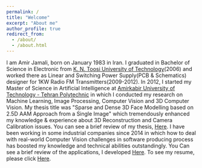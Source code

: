 ```yaml
---
permalink: /
title: "Welcome"
excerpt: "About me"
author_profile: true
redirect_from: 
  - /about/
  - /about.html
---
```


I am Amir Jamali, born on January 1983 in Iran. I graduated in Bachelor of Science in Electronic from [K. N. Toosi University of Technology](http://en.kntu.ac.ir/)(2006) and worked there as Linear and Switching Power Supply(PCB & Schematics) designer for 1KW Radio FM Transmitters(2009-2012).
In 2012, I started my Master of Science in Artificial Intelligence at [Amirkabir University of Technology - Tehran Polytechnic](http://aut.ac.ir/aut/) in which I conducted my research on Machine Learning, Image Processing, Computer Vision and 3D Computer Vision. My thesis title was "Sparse and Dense 3D Face Modelling based on 2.5D AAM Approach from a Single Image" which tremendously enhanced my knowledge & experience about 3D Reconstruction and Camera Calibration issues. You can see a brief review of my thesis, [Here](https://amir-jamali.github.io/files/Msc_Thesis.pdf).
I have been working in some industrial companies since 2014 in which how to deal with real-world Computer Vision challenges in software producing process has boosted my knowledge and technical abilities outstandingly.
You Can see a brief review of the applications, I developed [Here](https://amir-jamali.github.io/files/Professional_Project.pdf).
To see my resume, please click [Here](https://amir-jamali.github.io/files/My_CV.pdf).

